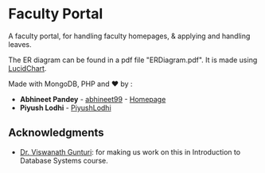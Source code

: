 # Faculty Portal

A faculty portal, for handling faculty homepages, & applying and handling leaves.

The ER diagram can be found in a pdf file "ERDiagram.pdf".
It is made using [LucidChart](https://www.lucidchart.com/).

Made with MongoDB, PHP and :heart: by :

* **Abhineet Pandey**  - [abhineet99](https://github.com/abhineet99) - [Homepage](https://abhineet99.github.io/)
* **Piyush Lodhi**  - [PiyushLodhi](https://github.com/PiyushLodhi)

## Acknowledgments

* [Dr. Viswanath Gunturi](http://cse.iitrpr.ac.in/~gunturi/): for making us work on this in Introduction to Database Systems course.

